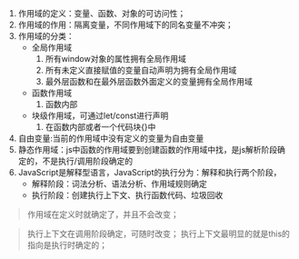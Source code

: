 1. 作用域的定义：变量、函数、对象的可访问性；
2. 作用域的作用：隔离变量，不同作用域下的同名变量不冲突；
3. 作用域的分类：
    * 全局作用域
        1. 所有window对象的属性拥有全局作用域
        2. 所有未定义直接赋值的变量自动声明为拥有全局作用域
        3. 最外层函数和在最外层函数外面定义的变量拥有全局作用域
    * 函数作用域
        1. 函数内部
    * 块级作用域，可通过let/const进行声明
        1. 在函数内部或者一个代码块{}中
4. 自由变量:当前的作用域中没有定义的变量为自由变量
5. 静态作用域：js中函数的作用域要到创建函数的作用域中找，是js解析阶段确定的，不是执行/调用阶段确定的
6. JavaScript是解释型语言，JavaScript的执行分为：解释和执行两个阶段，
    * 解释阶段：词法分析、语法分析、作用域规则确定
    * 执行阶段：创建执行上下文、执行函数代码、垃圾回收



> 作用域在定义时就确定了，并且不会改变；


> 执行上下文在调用阶段确定，可随时改变；
> 执行上下文最明显的就是this的指向是执行时确定的；
    